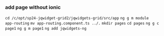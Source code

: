 
### add page without ionic
`cd /c/opt/sp24-jqwidget-grid2/jqwidgets-grid/src/app`
`ng g m module app-routing`
`mv app-routing.component.ts ../.`
`mkdir pages`
`cd pages`
`ng g c page1`
`ng g m page1`
`ng add jqwidgets-ng`
